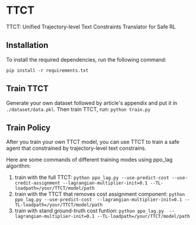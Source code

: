 # TTCT

TTCT: Unified Trajectory-level Text Constraints Translator for Safe RL

## Installation

To install the required dependencies, run the following command:

`pip install -r requirements.txt`

## Train TTCT

Generate your own dataset followed by article's appendix and put it in `./dataset/data.pkl`. Then train TTCT, run: `python train.py`

## Train Policy

After you train your own TTCT model, you can use TTCT to train a safe agent that constrained by trajectory-level text constrains.

Here are some commands of different training modes using ppo_lag algorithm:
1. train with the full TTCT: `python ppo_lag.py --use-predict-cost --use-credit-assignment --lagrangian-multiplier-init=0.1 --TL-loadpath=/your/TTCT/model/path`
2. train with the TTCT that removes cost assignment component: `python ppo_lag.py --use-predict-cost  --lagrangian-multiplier-init=0.1 --TL-loadpath=/your/TTCT/model/path`
3. train with stand ground-truth cost funtion: `python ppo_lag.py  --lagrangian-multiplier-init=0.1 --TL-loadpath=/your/TTCT/model/path`
